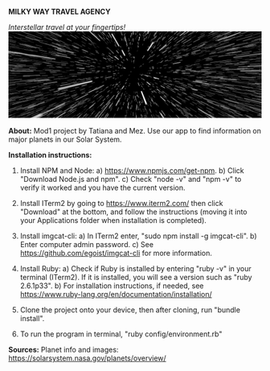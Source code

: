    **MILKY WAY TRAVEL AGENCY**
   
   _Interstellar travel at your fingertips!_
   ![background](/lib/images/background.jpg)
                                  
   **About:** Mod1 project by Tatiana and Mez. Use our app to find information on major planets in our Solar System.
   
   **Installation instructions:**

1. Install NPM and Node: a) https://www.npmjs.com/get-npm. b) Click "Download Node.js and npm". c) Check "node -v" and "npm -v" to verify it worked and you have the current version.

2. Install ITerm2 by going to https://www.iterm2.com/ then click "Download" at the bottom, and follow the instructions (moving it into your Applications folder when installation is completed).

3. Install imgcat-cli: a) In ITerm2 enter, "sudo npm install -g imgcat-cli". b) Enter computer admin password. c) See https://github.com/egoist/imgcat-cli for more information.

4. Install Ruby: a) Check if Ruby is installed by entering "ruby -v" in your terminal (ITerm2). If it is installed, you will see a version such as "ruby 2.6.1p33". b) For installation instructions, if needed, see https://www.ruby-lang.org/en/documentation/installation/

5. Clone the project onto your device, then after cloning, run "bundle install".

6. To run the program in terminal, "ruby config/environment.rb"
     
     
     
     
     
     
     
     
     
     
     
     
     
     
**Sources:** Planet info and images: https://solarsystem.nasa.gov/planets/overview/

